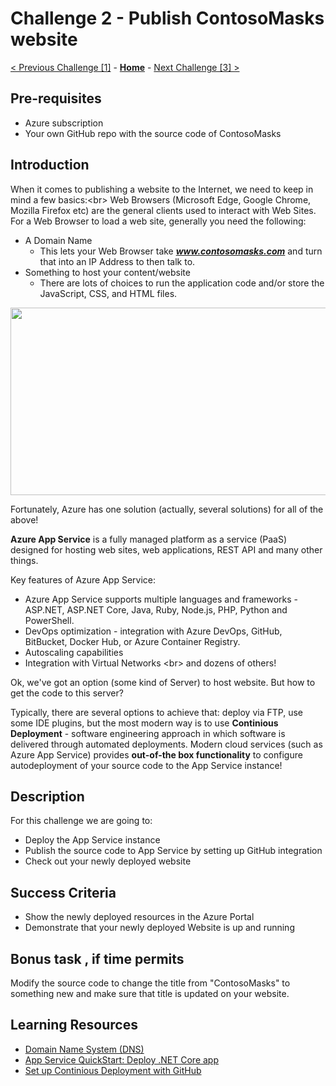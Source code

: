 # Challenge 2 - Publish ContosoMasks website

[< Previous Challenge [1]](./Challenge01.md) - **[Home](../README.md)** - [Next Challenge [3] >](./Challenge03.md)

## Pre-requisites

- Azure subscription
- Your own GitHub repo with the source code of ContosoMasks

## Introduction

When it comes to publishing a website to the Internet, we need to keep in mind a few basics:<br\>
Web Browsers (Microsoft Edge, Google Chrome, Mozilla Firefox etc) are the general clients used to interact with Web Sites. For a Web Browser to load a web site, generally you need the following:
- A Domain Name 
  - This lets your Web Browser take ***www.contosomasks.com*** and turn that into an IP Address to then talk to.
- Something to host your content/website
  - There are lots of choices to run the application code and/or store the JavaScript, CSS, and HTML files.

<p align="center">
  <img src="https://user-images.githubusercontent.com/54835093/164078163-e50c3538-a039-4cbb-9277-41e60caa83e0.png" width="550" height="300">
</p>

Fortunately, Azure has one solution (actually, several solutions) for all of the above!

**Azure App Service** is a fully managed platform as a service (PaaS) designed for hosting web sites, web applications, REST API and many other things. 

Key features of Azure App Service:
- Azure App Service supports multiple languages and frameworks - ASP.NET, ASP.NET Core, Java, Ruby, Node.js, PHP, Python and PowerShell.
- DevOps optimization - integration with Azure DevOps, GitHub, BitBucket, Docker Hub, or Azure Container Registry.
- Autoscaling capabilities
- Integration with Virtual Networks <br\>
and dozens of others!

Ok, we've got an option (some kind of Server) to host website. But how to get the code to this server?

Typically, there are several options to achieve that: deploy via FTP, use some IDE plugins, but the most modern way is to use **Continious Deployment** - software engineering approach in which software is delivered through automated deployments. Modern cloud services (such as Azure App Service) provides **out-of-the box functionality** to configure autodeployment of your source code to the App Service instance! 

## Description

For this challenge we are going to:
- Deploy the App Service instance
- Publish the source code to App Service by setting up GitHub integration
- Check out your newly deployed website

## Success Criteria

- Show the newly deployed resources in the Azure Portal
- Demonstrate that your newly deployed Website is up and running

## Bonus task , if time permits
Modify the source code to change the title from "ContosoMasks" to something new and make sure that title is updated on your website.

## Learning Resources

- [Domain Name System (DNS)](https://en.wikipedia.org/wiki/Domain_Name_System)
- [App Service QuickStart: Deploy .NET Core app](https://docs.microsoft.com/en-us/azure/app-service/quickstart-dotnetcore?tabs=net60&pivots=development-environment-vs)
- [Set up Continious Deployment with GitHub](https://docs.microsoft.com/en-us/azure/app-service/deploy-continuous-deployment?tabs=github)

